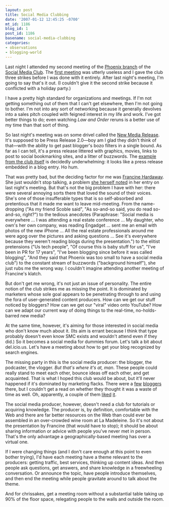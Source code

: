 ```yaml
---
layout: post
title: Social Media Clubbing
date: '2007-01-12 12:45:25 -0700'
mt_id: 1186
blog_id: 1
post_id: 1186
basename: social-media-clubbing
categories:
- observations
- blogging-world
---
```

<p>Last night I attended my second meeting of the <a href="http://www.socialmediaclub.org/category/smcphoenix">Phoenix branch</a> of the <a href="http://www.socialmediaclub.org/">Social Media Club</a>. The <a title="She forgot to mention the part where I wanted to tear off my ears." href="http://www.socialmediaclub.org/2006/11/18/social-media-club-phoenix-december-meeting/">first meeting</a> was utterly useless and I gave the club three strikes before I was done with it entirely. After last night's meeting, I'm going to say that's it out. (I couldn't give it the second strike because it conflicted with a holiday party.)</p> <p>I have a pretty high standard for organizations and meetings. If I'm not getting something out of them that I can't get elsewhere, then I'm not going to bother. I'm not into any sort of networking because it generally devolves into a sales pitch coupled with feigned interest in my life and work. I've got better things to do; even watching <em>Law and Order</em> reruns is a better use of my time than that sort of thing.</p> <p>So last night's meeting was on some drivel called the <a title="I dare you to find a link to an example on that page." href="http://www.socialtext.net/hRelease/index.cgi">New Media Release</a>. It's supposed to be Press Release 2.0—boy am I glad they didn't think of that—with the ability to get past blogger's bozo filters in a single bound. As far as I can tell, it's a press release littered with graphics, movies, links to post to social bookmarking sites, and a litter of buzzwords. The <a href="http://www.marketwire.com/mw/release_html_b1?release_id=155496">example from the club itself</a> is decidedly underwhelming: it looks like a press release embedded in a blog entry. Ho hum.</p> <p>That was pretty bad, but the deciding factor for me was <a href="http://blog.stealthmode.com/">Francine Hardaway</a>. She just wouldn't stop talking, a problem <a title="Horrible moderator is an understatement." href="http://www.socialmediaclub.org/2007/01/11/social-media-club-phoenixrevolution-in-marketing-mini-conference/">she herself noted</a> in her entry on last night's meeting. But that's not the big problem I have with her: there were several annoying sorts there that loved the sound of their voices. She's one of those insufferable types that is so self-absorbed and pretentious that it made me want to leave mid-meeting. From the name-dropping ("As my friend Scoble said", "As so-and-so said, you do read so-and-so, right?") to the tedious anecdotes (Paraphrase: "Social media is everywhere ... I was attending a real estate conference ... My daughter, who own's her own company, was reading Engadget ... sent me an email with photos of the new iPhone ... All the real estate professionals around me were agog over the pictures and asking questions ... See it's everywhere because they weren't reading blogs during the presentation.") to the elitist pretensions ("Us tech people", "Of course this is baby stuff for us", "I've been in PR for 17 years", "I've been blogging since before it was called blogging", "And they said that Phoenix was too small to have a social media club") to the constant stream of buzzwords ("background himself"), she just rubs me the wrong way. I couldn't imagine attending another meeting of Francine's klatch.</p> <p>But don't get me wrong, it's not just an issue of&#xA0;personality. The entire notion of the club strikes me as missing the point. It is dominated by marketers whose sole goal appears to be penetrating through to and using the fora of user-generated content producers. How can we get our stuff noticed by bloggers? How can we get our "viral" video onto YouTube? How can we adapt our current way of doing things to the real-time, no-holds-barred new media?</p> <p>At the same time, however, it's aiming for those interested in social media who don't know much about it. (Its aim is errant because I think that type probably doesn't even know SMC exists and wouldn't attend even if they did.) So it becomes a social media for dummies forum. Let's talk a bit about del.icio.us. Let's have a meeting about how to get your blog recognized by search engines.</p> <p>The missing party in this is the social media producer: the blogger, the podcaster, the vlogger. <em>But that's where it's at, man</em>. These people could really stand to meet each other, bounce ideas off each other, and get acquainted. That is what I hoped this club would be about, but it'll never happened if it's dominated by marketing flacks. There were a <a title="Never heard of him, of course." href="http://www.ittoolbox.com/profiles/cbtoolkit">few</a> <a href="http://www.escapefromcubiclenation.com/">bloggers</a> there, but I couldn't get a read on whether they thought it was a waste of time as well. Oh, apparently, a couple of them <a title="Possible reason: 'it felt so good to get out from behind my computer screen, and see some real live human beings'" href="http://www.escapefromcubiclenation.com/get_a_life_blog/2007/01/no_more_boring_.html">liked</a> <a title="No idea" href="http://workingwithrichdad.blogspot.com/2007/01/social-media-club-meeting-for-january.html">it</a>.</p> <p>The social media producer, however, doesn't need a club for tutorials or acquiring knowledge. The producer is, by definition, comfortable with the Web and there are far better resources on the Web than could ever be assembled in an over-crowded wine room at La Madeleine. So it's not about the presentation by Francine (that would have to stop); it should be about sharing information or advice with people you've never met in person. That's the only advantage a geographically-based meeting has over a virtual one.</p> <p>If I were changing things (and I don't care enough at this point to even bother trying), I'd have each meeting have a theme relevant to the producers: getting traffic, best services, thinking up content ideas. And then people ask questions, get answers, and share knowledge in a freewheeling conversation. Or announce the topic, have people introduce themselves, and then end the meeting while people gravitate around to talk about the theme.</p> <p>And for chrissakes, get a meeting room without a substantial table taking up 90% of the floor space, relegating people to the walls and outside the room.</p>
